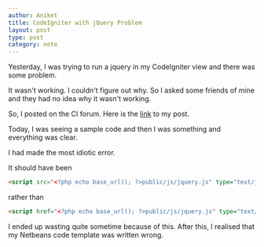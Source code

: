```yaml
---
author: Aniket
title: CodeIgniter with jQuery Problem
layout: post
type: post
category: note
---
```

Yesterday, I was trying to run a jquery in my CodeIgniter view and there was some problem.

It wasn't working. I couldn't figure out why. So I asked some friends of mine and they had no idea why it wasn't working.

So, I posted on the CI forum. Here is the [link](http://codeigniter.com/forums/viewthread/194701) to my post.

Today, I was seeing a sample code and then I was something and everything was clear.

I had made the most idiotic error.

It should have been
```html
<script src="<?php echo base_url(); ?>public/js/jquery.js" type="text/javascript"></script>
```

rather than
```html
<script href="<?php echo base_url(); ?>public/js/jquery.js" type="text/javascript"></script>
```

I ended up wasting quite sometime because of this. After this, I realised that my Netbeans code template was written wrong.